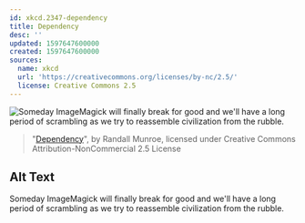 ```yaml
---
id: xkcd.2347-dependency
title: Dependency
desc: ''
updated: 1597647600000
created: 1597647600000
sources:
  name: xkcd
  url: 'https://creativecommons.org/licenses/by-nc/2.5/'
  license: Creative Commons 2.5
---
```

![Someday ImageMagick will finally break for good and we'll have a long period of scrambling as we try to reassemble civilization from the rubble.](https://imgs.xkcd.com/comics/dependency.png)
> "[Dependency](https://xkcd.com/2347/)", by Randall Munroe, licensed under Creative Commons Attribution-NonCommercial 2.5 License

## Alt Text
Someday ImageMagick will finally break for good and we'll have a long period of scrambling as we try to reassemble civilization from the rubble.
